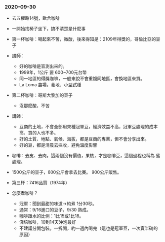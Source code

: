 
### 2020-09-30

- 去五權路14號，歐舍咖啡
- 一開始找椅子坐下，搞不清楚是什麼事
- 第一杯咖啡：喝起來不苦，微酸，後來得知是：2109年得獎的，哥倫比亞的豆子
- 講師：
  - 好的咖啡是盲測出來的。
  - 1999年，1公斤 要 600~700元台幣
  - 同一地區的得獎咖啡，一般來說不會重複同地區，會換地區來買。
  - La Loma 農場，養地、小型試種

- 第二杯咖啡：哥斯大黎加的豆子
  - 沒那麼酸，不苦
- 講師：
  - 豆商的土地，不會全部用來種冠軍豆，經濟效益不高，冠軍豆處理的成本高，買的人也不多。
  - 好的土質、地點、氣候、海拔，都是豆商的專業，但不會分享出來。
  - 好的豆，都是清晨去採收，避免溫度影響

- 咖啡：去皮、去肉，這兩個沒有價值，果核，才是咖啡豆，這個過程也稱為 蜜處理。
- 1500公斤的豆子，600公斤會拿去比賽。 900公斤販售。
- 第三杯：7416品質（1974年）

- 怎麼煮咖啡？
  - 冠軍：聞到最甜的味道→約煮 1分30秒。
  - 通常：9/16進口的豆子，9/30 熟成。
  - 咖啡跟水的比例：1比15或1比18。
  - 淺培咖啡，10到14天沖泡最好
  - 不建議分開包裝。一拆開，約一週內喝完（這也是冠軍豆，一次賣半磅的原因）